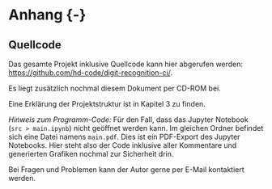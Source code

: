# Anhang {-}

## Quellcode

Das gesamte Projekt inklusive Quellcode kann hier abgerufen werden:  
<https://github.com/hd-code/digit-recognition-ci/>.

Es liegt zusätzlich nochmal diesem Dokument per CD-ROM bei.

Eine Erklärung der Projektstruktur ist in Kapitel 3 zu finden.

*Hinweis zum Programm-Code:* Für den Fall, dass das Jupyter Notebook (`src > main.ipynb`) nicht geöffnet werden kann. Im gleichen Ordner befindet sich eine Datei namens `main.pdf`. Dies ist ein PDF-Export des Jupyter Notebooks. Hier steht also der Code inklusive aller Kommentare und generierten Grafiken nochmal zur Sicherheit drin.

Bei Fragen und Problemen kann der Autor gerne per E-Mail kontaktiert werden.
